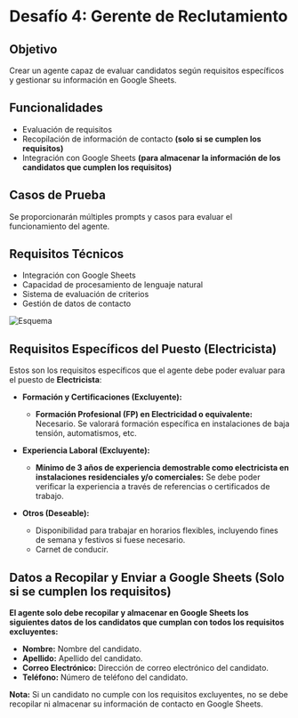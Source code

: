 # Desafío 4: Gerente de Reclutamiento

## Objetivo
Crear un agente capaz de evaluar candidatos según requisitos específicos y gestionar su información en Google Sheets.

## Funcionalidades
- Evaluación de requisitos
- Recopilación de información de contacto **(solo si se cumplen los requisitos)**
- Integración con Google Sheets **(para almacenar la información de los candidatos que cumplen los requisitos)**

## Casos de Prueba
Se proporcionarán múltiples prompts y casos para evaluar el funcionamiento del agente.

## Requisitos Técnicos
- Integración con Google Sheets
- Capacidad de procesamiento de lenguaje natural
- Sistema de evaluación de criterios
- Gestión de datos de contacto

![Esquema](../../../.gitbook/assets/partes/parte6/desafio6.png)

## Requisitos Específicos del Puesto (Electricista)

Estos son los requisitos específicos que el agente debe poder evaluar para el puesto de **Electricista**:

- **Formación y Certificaciones (Excluyente):**
    - **Formación Profesional (FP) en Electricidad o equivalente:** Necesario. Se valorará formación específica en instalaciones de baja tensión, automatismos, etc.

- **Experiencia Laboral (Excluyente):**
    - **Mínimo de 3 años de experiencia demostrable como electricista en instalaciones residenciales y/o comerciales:** Se debe poder verificar la experiencia a través de referencias o certificados de trabajo.

- **Otros (Deseable):**
    - Disponibilidad para trabajar en horarios flexibles, incluyendo fines de semana y festivos si fuese necesario.
    - Carnet de conducir.

## Datos a Recopilar y Enviar a Google Sheets (Solo si se cumplen los requisitos)

**El agente solo debe recopilar y almacenar en Google Sheets los siguientes datos de los candidatos que cumplan con todos los requisitos excluyentes:**

-   **Nombre:** Nombre del candidato.
-   **Apellido:** Apellido del candidato.
-   **Correo Electrónico:** Dirección de correo electrónico del candidato.
-   **Teléfono:** Número de teléfono del candidato.

**Nota:** Si un candidato no cumple con los requisitos excluyentes, no se debe recopilar ni almacenar su información de contacto en Google Sheets.